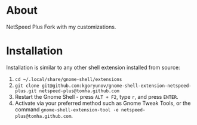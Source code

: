 # About
NetSpeed Plus Fork with my customizations.

# Installation
Installation is similar to any other shell extension installed from source:
1. `cd ~/.local/share/gnome-shell/extensions`
1. `git clone git@github.com:kgoryunov/gnome-shell-extension-netspeed-plus.git netspeed-plus@tomha.github.com`
1. Restart the Gnome Shell - press `ALT + F2`, type `r`, and press `ENTER`.
1. Activate via your preferred method such as Gnome Tweak Tools, or the command `gnome-shell-extension-tool -e netspeed-plus@tomha.github.com`.
